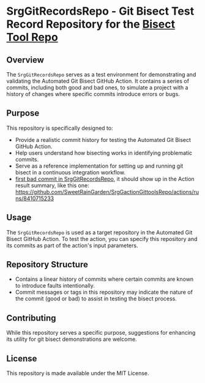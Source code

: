 # SrgGitRecordsRepo - Git Bisect Test Record Repository for the [Bisect Tool Repo]([https://github.com/SweetRainGarden/SrgGitRecordsRepo](https://github.com/SweetRainGarden/SrgGactionGittoolsRepo/actions))

## Overview
The `SrgGitRecordsRepo` serves as a test environment for demonstrating and validating the Automated Git Bisect GitHub Action. It contains a series of commits, including both good and bad ones, to simulate a project with a history of changes where specific commits introduce errors or bugs.

## Purpose
This repository is specifically designed to:
- Provide a realistic commit history for testing the Automated Git Bisect GitHub Action.
- Help users understand how bisecting works in identifying problematic commits.
- Serve as a reference implementation for setting up and running git bisect in a continuous integration workflow.
- [first bad commit in SrgGitRecordsRepo](https://github.com/SweetRainGarden/SrgGitRecordsRepo/commit/7abdb50f6b661a3e9039c3d4d315600da7b2729e), it should show up in the Action result summary, like this one: https://github.com/SweetRainGarden/SrgGactionGittoolsRepo/actions/runs/8410715233
## Usage
The `SrgGitRecordsRepo` is used as a target repository in the Automated Git Bisect GitHub Action. To test the action, you can specify this repository and its commits as part of the action's input parameters. 

## Repository Structure
- Contains a linear history of commits where certain commits are known to introduce faults intentionally.
- Commit messages or tags in this repository may indicate the nature of the commit (good or bad) to assist in testing the bisect process.

## Contributing
While this repository serves a specific purpose, suggestions for enhancing its utility for git bisect demonstrations are welcome.

## License
This repository is made available under the MIT License.
